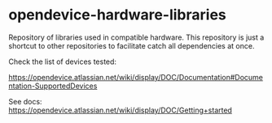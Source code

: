 opendevice-hardware-libraries
=============================

Repository of libraries used in compatible hardware.
This repository is just a shortcut to other repositories to facilitate catch all dependencies at once.

Check the list of devices tested:

https://opendevice.atlassian.net/wiki/display/DOC/Documentation#Documentation-SupportedDevices

See docs:
https://opendevice.atlassian.net/wiki/display/DOC/Getting+started
